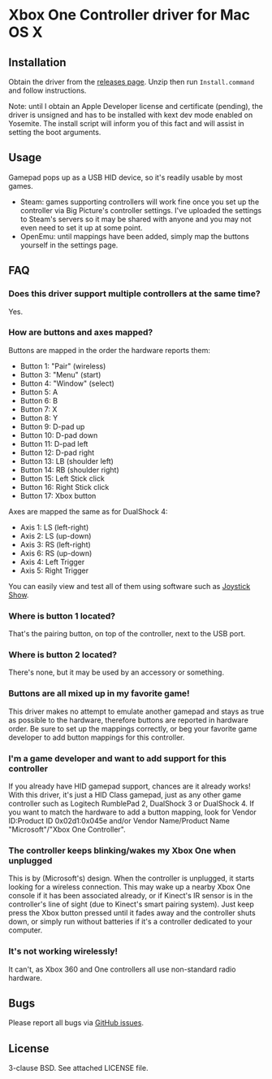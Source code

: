 # Xbox One Controller driver for Mac OS X

## Installation

Obtain the driver from the [releases page](https://github.com/lloeki/xbox_one_controller/releases). Unzip then run `Install.command` and follow instructions.

Note: until I obtain an Apple Developer license and certificate (pending), the driver is unsigned and has to be installed with kext dev mode enabled on Yosemite. The install script will inform you of this fact and will assist in setting the boot arguments.

## Usage

Gamepad pops up as a USB HID device, so it's readily usable by most games.

- Steam: games supporting controllers will work fine once you set up the controller via Big Picture's controller settings. I've uploaded the settings to Steam's servers so it may be shared with anyone and you may not even need to set it up at some point.
- OpenEmu: until mappings have been added, simply map the buttons yourself in the settings page.

## FAQ

### Does this driver support multiple controllers at the same time?

Yes.

### How are buttons and axes mapped?

Buttons are mapped in the order the hardware reports them:

- Button 1: "Pair" (wireless)
- Button 3: "Menu" (start)
- Button 4: "Window" (select)
- Button 5: A
- Button 6: B
- Button 7: X
- Button 8: Y
- Button 9: D-pad up
- Button 10: D-pad down
- Button 11: D-pad left
- Button 12: D-pad right
- Button 13: LB (shoulder left)
- Button 14: RB (shoulder right)
- Button 15: Left Stick click
- Button 16: Right Stick click
- Button 17: Xbox button

Axes are mapped the same as for DualShock 4:

- Axis 1: LS (left-right)
- Axis 2: LS (up-down)
- Axis 3: RS (left-right)
- Axis 6: RS (up-down)
- Axis 4: Left Trigger
- Axis 5: Right Trigger

You can easily view and test all of them using software such as [Joystick Show](https://itunes.apple.com/fr/app/joystick-show/id515886877).

### Where is button 1 located?

That's the pairing button, on top of the controller, next to the USB port.

### Where is button 2 located?

There's none, but it may be used by an accessory or something.

### Buttons are all mixed up in my favorite game!

This driver makes no attempt to emulate another gamepad and stays as true as possible to the hardware, therefore buttons are reported in hardware order. Be sure to set up the mappings correctly, or beg your favorite game developer to add button mappings for this controller.

### I'm a game developer and want to add support for this controller

If you already have HID gamepad support, chances are it already works! With this driver, it's just a HID Class gamepad, just as any other game controller such as Logitech RumblePad 2, DualShock 3 or DualShock 4. If you want to match the hardware to add a button mapping, look for Vendor ID:Product ID 0x02d1:0x045e and/or Vendor Name/Product Name "Microsoft"/"Xbox One Controller".

### The controller keeps blinking/wakes my Xbox One when unplugged

This is by (Microsoft's) design. When the controller is unplugged, it starts looking for a wireless connection. This may wake up a nearby Xbox One console if it has been associated already, or if Kinect's IR sensor is in the controller's line of sight (due to Kinect's smart pairing system). Just keep press the Xbox button pressed until it fades away and the controller shuts down, or simply run without batteries if it's a controller dedicated to your computer.

### It's not working wirelessly!

It can't, as Xbox 360 and One controllers all use non-standard radio hardware.

## Bugs

Please report all bugs via [GitHub issues](https://github.com/lloeki/xbox_one_controller/issues).

## License

3-clause BSD. See attached LICENSE file.

